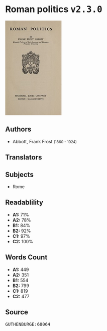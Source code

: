 # Roman politics <kbd>v2.3.0</kbd>

![](./cover.medium.jpg "")

## Authors


 - Abbott, Frank Frost <small>(1860 - 1924)</small>

## Translators



## Subjects


 - Rome

## Readablility


 - **A1:** 71%
 - **A2:** 78%
 - **B1:** 84%
 - **B2:** 92%
 - **C1:** 97%
 - **C2:** 100%

## Words Count


 - **A1:** 449
 - **A2:** 351
 - **B1:** 554
 - **B2:** 799
 - **C1:** 819
 - **C2:** 477

## Source


<kbd>GUTHENBURGE:68064</kbd>

